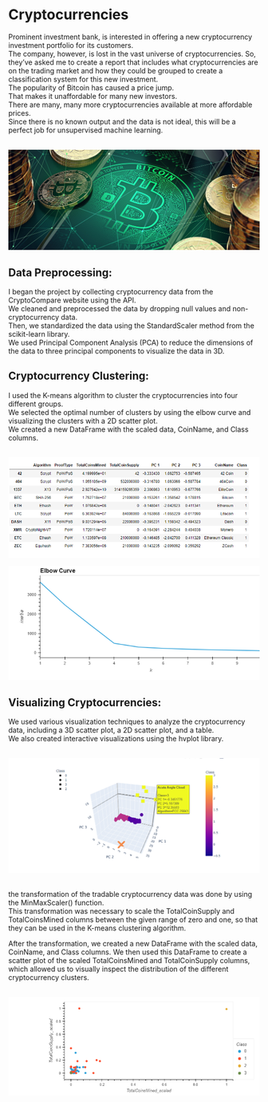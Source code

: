 # Cryptocurrencies

Prominent investment bank, is interested in offering a new cryptocurrency investment portfolio for its customers.<br> The company, however, is lost in the vast universe of cryptocurrencies. So, they’ve asked me to create a report that includes what cryptocurrencies are on the trading market and how they could be grouped to create a classification system for this new investment.<br> The popularity of Bitcoin has caused a price jump.<br> That makes it unaffordable for many new investors.<br> There are many, many more cryptocurrencies available at more affordable prices.<br> Since there is no known output and the data is not ideal, this will be a perfect job for unsupervised machine learning. <br> <br>


![This is an image](https://github.com/MilosPopov007/Cryptocurrencies/blob/main/Resources/bitcoin-crypto-currency.jpg)



## Data Preprocessing:

I began the project by collecting cryptocurrency data from the CryptoCompare website using the API.<br>
We cleaned and preprocessed the data by dropping null values and non-cryptocurrency data.<br> Then, we standardized the data using the StandardScaler method from the scikit-learn library.<br> We used Principal Component Analysis (PCA) to reduce the dimensions of the data to three principal components to visualize the data in 3D.


## Cryptocurrency Clustering:

I used the K-means algorithm to cluster the cryptocurrencies into four different groups.<br>
We selected the optimal number of clusters by using the elbow curve and visualizing the clusters with a 2D scatter plot.<br>
We created a new DataFrame with the scaled data, CoinName, and Class columns.<br><br>


![This is an image](https://github.com/MilosPopov007/Cryptocurrencies/blob/main/Resources/cluster_df.png)

![This is an image](https://github.com/MilosPopov007/Cryptocurrencies/blob/main/Resources/Elbow.png)

## Visualizing Cryptocurrencies:

We used various visualization techniques to analyze the cryptocurrency data, including a 3D scatter plot, a 2D scatter plot, and a table.<br> We also created interactive visualizations using the hvplot library.<br><br>

![This is an image](https://github.com/MilosPopov007/Cryptocurrencies/blob/main/Resources/3D.png)<br><br>

the transformation of the tradable cryptocurrency data was done by using the MinMaxScaler() function.<br> This transformation was necessary to scale the TotalCoinSupply and TotalCoinsMined columns between the given range of zero and one, so that they can be used in the K-means clustering algorithm.

After the transformation, we created a new DataFrame with the scaled data, CoinName, and Class columns. We then used this DataFrame to create a scatter plot of the scaled TotalCoinsMined and TotalCoinSupply columns, which allowed us to visually inspect the distribution of the different cryptocurrency clusters.<br><br>


![This is an image](https://github.com/MilosPopov007/Cryptocurrencies/blob/main/Resources/scat_plot.png)



